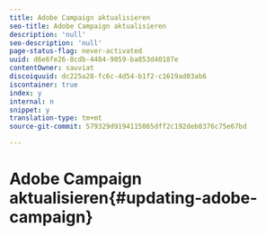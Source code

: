 ```yaml
---
title: Adobe Campaign aktualisieren
seo-title: Adobe Campaign aktualisieren
description: 'null'
seo-description: 'null'
page-status-flag: never-activated
uuid: d6e6fe26-8cdb-4484-9059-ba853d40187e
contentOwner: sauviat
discoiquuid: dc225a28-fc6c-4d54-b1f2-c1619ad03ab6
iscontainer: true
index: y
internal: n
snippet: y
translation-type: tm+mt
source-git-commit: 579329d9194115065dff2c192deb0376c75e67bd

---
```



# Adobe Campaign aktualisieren{#updating-adobe-campaign}


